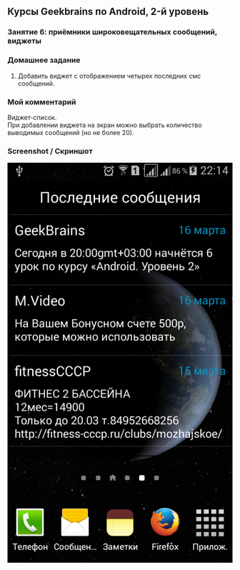 ## Курсы Geekbrains по Android, 2-й уровень

### Занятие 6: приёмники широковещательных сообщений, виджеты

### Домашнее задание

1. Добавить виджет с отображением четырех последних смс сообщений.

### Мой комментарий

Виджет-список.  
При добавлении виджета на экран можно выбрать количество выводимых сообщений (но не более 20).
 
### Screenshot / Скриншот

![Screenshot](/Lesson_2.6/screenshot.png?raw=true "Screenshot")
